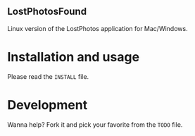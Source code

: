 LostPhotosFound
---------------

Linux version of the LostPhotos application for Mac/Windows.

Installation and usage
======================

Please read the ```INSTALL``` file.

Development
===========

Wanna help? Fork it and pick your favorite from the ```TODO``` file. 
